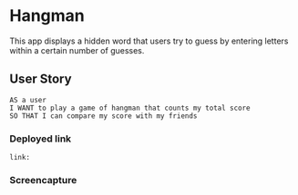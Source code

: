 # Hangman

This app displays a hidden word that users try to guess by entering letters within a certain number of guesses. 

## User Story 

```
AS a user 
I WANT to play a game of hangman that counts my total score
SO THAT I can compare my score with my friends 
```

### Deployed link

```
link:
```

### Screencapture 
<br>